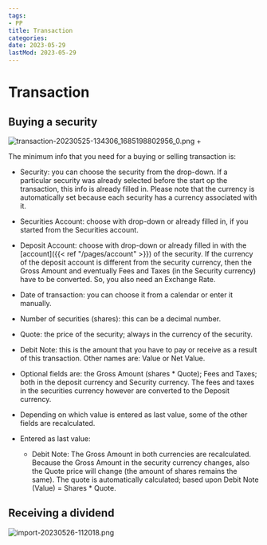 ```yaml
---
tags:
- PP
title: Transaction
categories:
date: 2023-05-29
lastMod: 2023-05-29
---
```

# Transaction

## Buying a security
![transaction-20230525-134306_1685198802956_0.png](/assets/transaction-20230525-134306_1685198802956_0_1685361637474_0.png)
  + 

The minimum info that you need for a buying or selling transaction is:

  + Security: you can choose the security from the drop-down. If a particular security was already selected before the start op the transaction, this info is already filled in. Please note that the currency is automatically set because each security has a currency associated with it.

  + Securities Account: choose with drop-down or already filled in, if you started from the Securities account.

  + Deposit Account: choose with drop-down or already filled in with the  [account]({{< ref "/pages/account" >}}) of the security. If the currency of the deposit account is different from the security currency, then the Gross Amount and eventually Fees and Taxes (in the Security currency) have to be converted. So, you also need an Exchange Rate.

  + Date of transaction: you can choose it from a calendar or enter it manually.

  + Number of securities (shares): this can be a decimal number.

  + Quote: the price of the security; always in the currency of the security.

  + Debit Note: this is the amount that you have to pay or receive as a result of this transaction. Other names are: Value or Net Value.

  + Optional fields are: the Gross Amount (shares * Quote); Fees and Taxes; both in the deposit currency and Security currency. The fees and taxes in the securities currency however are converted to the Deposit currency.
  + Depending on which value is entered as last value, some of the other fields are recalculated.

  + Entered as last value:

    + Debit Note: The Gross Amount in both currencies are recalculated. Because the Gross Amount in the security currency changes, also the Quote price will change (the amount of shares remains the same). The quote is automatically calculated; based upon Debit Note (Value) = Shares * Quote.

## Receiving a dividend

![import-20230526-112018.png](/assets/import-20230526-112018_1685188046491_0.png)